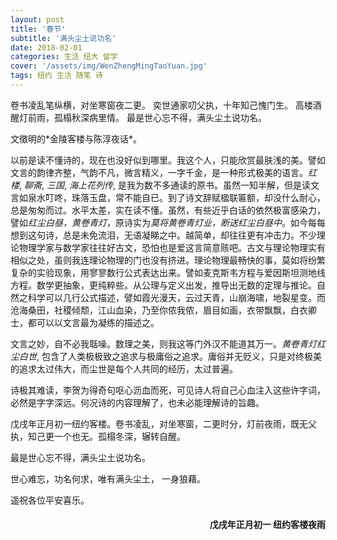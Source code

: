 ```yaml
---
layout: post
title: '春节'
subtitle: '满头尘土说功名'
date: 2018-02-01
categories: 生活 纽大 留学
cover: '/assets/img/WenZhengMingTaoYuan.jpg'
tags: 纽约 生活 随笔 诗 
---
```

<p class='quote'>
卷书凌乱笔纵横，对坐寒窗夜二更。
奕世通家叨父执，十年知己愧门生。
高楼酒醒灯前雨，孤榻秋深病里情。
最是世心忘不得，满头尘土说功名。
</p>
文徵明的*金陵客楼与陈淳夜话*。

以前是读不懂诗的，现在也没好似到哪里。我这个人，只能欣赏最肤浅的美。譬如文言的韵律齐整，气韵不凡，微言精义，一字千金，是一种形式极美的语言。*红楼*, *聊斋*, *三国*, *海上花列传*, 是我为数不多通读的原书。虽然一知半解，但是读文言如泉水叮咚，珠落玉盘，常不能自已。到了诗文辞赋楹联匾额，却没什么耐心，总是匆匆而过。水平太差，实在读不懂。虽然，有些近乎白话的依然极富感染力，譬如*红尘白昼，黄卷青灯*，原诗实为*莫将黄卷青灯业，断送红尘白昼中*。如今每每想到这句诗，总是未免流泪，无语凝睇之中。越简单，却往往更有冲击力。不少理论物理学家与数学家往往好古文，恐怕也是爱这言简意赅吧。古文与理论物理实有相似之处，虽则我连理论物理的门也没有挤进。理论物理最畅快的事，莫如将纷繁复杂的实验现象，用寥寥数行公式表达出来。譬如麦克斯韦方程与爱因斯坦测地线方程。数学更抽象，更纯粹些。从公理与定义出发，推导出无数的定理与推论。自然之科学可以几行公式描述，譬如霞光漫天，云过天青，山崩海啸，地裂星变。而沧海桑田，社稷倾颓，江山血染，乃至你侬我侬，眉目如画，衣带飘飘，白衣卿士，都可以以文言最为凝练的描述之。

文言之妙，自不必我聒噪。数理之美，则我这等门外汉不能道其万一。*黄卷青灯红尘白世*, 包含了人类极极致之追求与极庸俗之追求。庸俗并无贬义，只是对终极美的追求太过伟大，而尘世是每个人共同的经历，太过普遍。

诗极其难读，李贺为得奇句呕心沥血而死，可见诗人将自己心血注入这些许字词，必然是字字深远。何况诗的内容理解了，也未必能理解诗的旨趣。

戊戌年正月初一纽约客楼。卷书凌乱，对坐寒窗，二更时分，灯前夜雨，既无父执，知己更一个也无。孤榻冬深，辗转自醒。

<p class='quote'>
最是世心忘不得，满头尘土说功名。
</p>

世心难忘，功名何求，唯有满头尘土， 一身狼藉。

遥祝各位平安喜乐。

<h4 style='text-align:right'>戊戌年正月初一 纽约客楼夜雨</h4>

